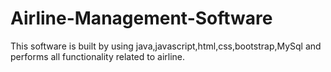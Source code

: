 # Airline-Management-Software
This software is  built by using java,javascript,html,css,bootstrap,MySql and performs all functionality related to airline.
